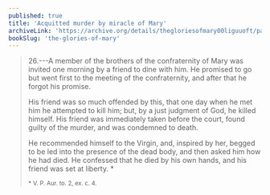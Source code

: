```yaml
---
published: true
title: 'Acquitted murder by miracle of Mary'
archiveLink: 'https://archive.org/details/thegloriesofmary00liguuoft/page/695?view=theater'
bookSlug: 'the-glories-of-mary'
---
```


> 26.---A member of the brothers of the confraternity of Mary was invited one morning by a friend to dine with him. He promised to go but went first to the meeting of the confraternity, and after that he forgot his promise.
>
> His friend was so much offended by this, that one day when he met him he attempted to kill him; but, by a just judgment of God, he killed himself. His friend was immediately taken before the court, found guilty of the murder, and was condemned to death.
>
> He recommended himself to the Virgin, and, inspired by her, begged to be led into the presence of the dead body, and then asked him how he had died. He confessed that he died by his own hands, and his friend was set at liberty. \*
>
> <small>\* V. P. Aur. to. 2, ex. c. 4.</small>

